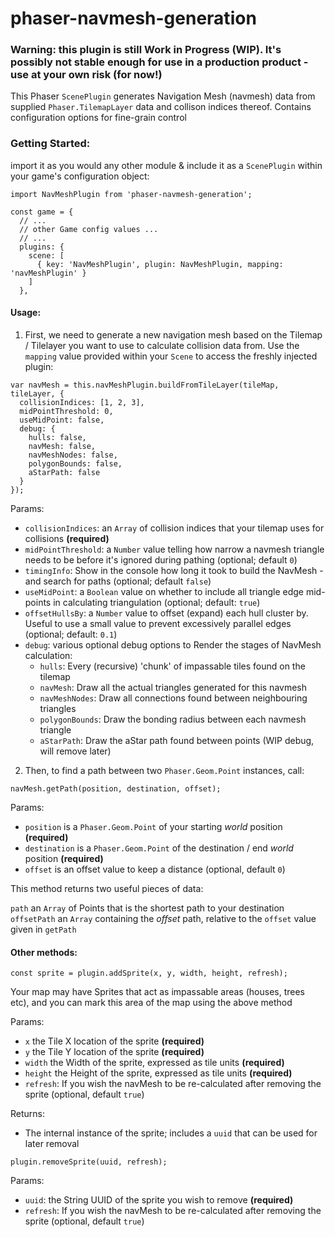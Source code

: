 # phaser-navmesh-generation

### Warning: this plugin is still Work in Progress (WIP). It's possibly not stable enough for use in a production product - use at your own risk (for now!) 

This Phaser `ScenePlugin` generates Navigation Mesh (navmesh) data from supplied `Phaser.TilemapLayer` data and collison indices thereof. Contains configuration options for fine-grain control

### Getting Started:

import it as you would any other module & include it as a `ScenePlugin` within your game's configuration object:

```
import NavMeshPlugin from 'phaser-navmesh-generation';

const game = {
  // ...
  // other Game config values ...
  // ...
  plugins: {
    scene: [
      { key: 'NavMeshPlugin', plugin: NavMeshPlugin, mapping: 'navMeshPlugin' }
    ]
  },

```

#### Usage:

1. First, we need to generate a new navigation mesh based on the Tilemap / Tilelayer you want to use to calculate collision data from. Use the `mapping` value provided within your `Scene` to access the freshly injected plugin:


```
var navMesh = this.navMeshPlugin.buildFromTileLayer(tileMap, tileLayer, {
  collisionIndices: [1, 2, 3],
  midPointThreshold: 0,
  useMidPoint: false,
  debug: {
    hulls: false,
    navMesh: false,
    navMeshNodes: false,
    polygonBounds: false,
    aStarPath: false
  }
});
```
Params:
* `collisionIndices`: an `Array` of collision indices that your tilemap uses for collisions **(required)**
* `midPointThreshold`: a `Number` value telling how narrow a navmesh triangle needs to be before it's ignored during pathing (optional; default `0`)
* `timingInfo`: Show in the console how long it took to build the NavMesh - and search for paths (optional; default `false`)
* `useMidPoint`: a `Boolean` value on whether to include all triangle edge mid-points in calculating triangulation (optional; default: `true`)
* `offsetHullsBy`: a `Number` value to offset (expand) each hull cluster by. Useful to use a small value to prevent excessively parallel edges (optional; default: `0.1`)
* `debug`: various optional debug options to Render the stages of NavMesh calculation:
    * `hulls`: Every (recursive) 'chunk' of impassable tiles found on the tilemap
    * `navMesh`: Draw all the actual triangles generated for this navmesh
    * `navMeshNodes`: Draw all connections found between neighbouring triangles
    * `polygonBounds`: Draw the bonding radius between each navmesh triangle
    * `aStarPath`: Draw the aStar path found between points (WIP debug, will remove later) 

2. Then, to find a path between two `Phaser.Geom.Point` instances, call:
```
navMesh.getPath(position, destination, offset);
```
Params:
* `position` is a `Phaser.Geom.Point` of your starting _world_ position **(required)**
* `destination` is a `Phaser.Geom.Point` of the destination / end _world_ position **(required)**
* `offset` is an offset value to keep a distance (optional, default `0`) 

This method returns two useful pieces of data:

`path` an `Array` of Points that is the shortest path to your destination
`offsetPath` an `Array` containing the _offset_ path, relative to the `offset` value given in `getPath`


#### Other methods:
`const sprite = plugin.addSprite(x, y, width, height, refresh);`

Your map may have Sprites that act as impassable areas (houses, trees etc), and you can mark this area of the map using the above method

Params:
* `x` the Tile X location of the sprite **(required)**
* `y` the Tile Y location of the sprite **(required)**
* `width` the Width of the sprite, expressed as tile units **(required)**
* `height` the Height of the sprite, expressed as tile units **(required)**
* `refresh`: If you wish the navMesh to be re-calculated after removing the sprite (optional, default `true`)

Returns:
* The internal instance of the sprite; includes a `uuid` that can be used for later removal

`plugin.removeSprite(uuid, refresh);`

Params:
* `uuid`: the String UUID of the sprite you wish to remove **(required)**
* `refresh`: If you wish the navMesh to be re-calculated after removing the sprite (optional, default `true`)